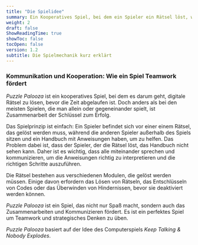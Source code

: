 ```yaml
---
title: "Die Spielidee"
summary: Ein Kooperatives Spiel, bei dem ein Spieler ein Rätsel löst, während andere Spieler Anweisungen aus einem Handbuch geben, um ihm dabei zu helfen, ohne das Rätsel selbst zu sehen.
weight: 2
draft: false
ShowReadingTime: true
showToc: false
tocOpen: false
version: 1.2
subtitle: Die Spielmechanik kurz erklärt 
---
```



### Kommunikation und Kooperation: Wie ein Spiel Teamwork fördert

*Puzzle Palooza* ist ein kooperatives Spiel, bei dem es darum geht, digitale Rätsel zu lösen, bevor die Zeit abgelaufen ist. Doch anders als bei den meisten Spielen, die man allein oder gegeneinander spielt, ist Zusammenarbeit der Schlüssel zum Erfolg.

Das Spielprinzip ist einfach: Ein Spieler befindet sich vor einer einem Rätsel, das gelöst werden muss, während die anderen Spieler außerhalb des Spiels sitzen und ein Handbuch mit Anweisungen haben, um zu helfen. Das Problem dabei ist, dass der Spieler, der die Rätsel löst, das Handbuch nicht sehen kann. Daher ist es wichtig, dass alle miteinander sprechen und kommunizieren, um die Anweisungen richtig zu interpretieren und die richtigen Schritte auszuführen.

Die Rätsel bestehen aus verschiedenen Modulen, die gelöst werden müssen. Einige davon erfordern das Lösen von Rätseln, das Entschlüsseln von Codes oder das Überwinden von Hindernissen, bevor sie deaktiviert werden können. 

*Puzzle Palooza* ist ein Spiel, das nicht nur Spaß macht, sondern auch das Zusammenarbeiten und Kommunizieren fördert. Es ist ein perfektes Spiel um Teamwork und strategisches Denken zu üben.

*Puzzle Palooza* basiert auf der Idee des Computerspiels *Keep Talking & Nobody Explodes*.
